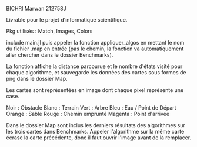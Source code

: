 BICHRI Marwan 212758J

Livrable pour le projet d'informatique scientifique.

Pkg utilisés : Match, Images, Colors

include main.jl puis appeler la fonction appliquer_algos en mettant le nom du fichier .map en entrée (pas le chemin, la fonction va automatiquement aller chercher dans le dossier Benchmarks).

La fonction affiche la distance parcourue et le nombre d'états visité pour chaque algorithme, et sauvegarde les données des cartes sous formes de png dans le dossier Map.

Les cartes sont représentées en image dont chaque pixel représente une case.

Noir : Obstacle
Blanc : Terrain
Vert : Arbre
Bleu : Eau / Point de Départ
Orange : Sable
Rouge : Chemin emprunté
Magenta : Point d'arrivée

Dans le dossier Map sont inclus les derniers résultats des algorithmes sur les trois cartes dans Benchmarks. Appeler l'algorithme sur la même carte écrase la carte précédente, donc il faut ouvrir l'image avant de la remplacer.
